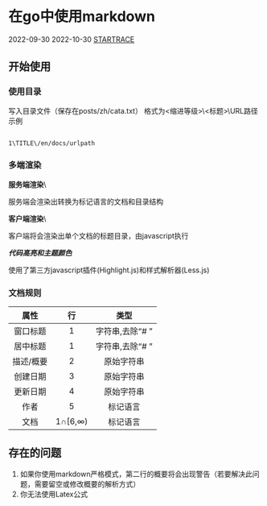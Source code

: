 # 在go中使用markdown

2022-09-30
2022-10-30
[STARTRACE](/)

## 开始使用

### 使用目录

写入目录文件（保存在posts/zh/cata.txt）
格式为<缩进等级>\\<标题>\\URL路径
示例

```txt

1\TITLE\/en/docs/urlpath

```

### 多端渲染

**服务端渲染**\

服务端会渲染出转换为标记语言的文档和目录结构

**客户端渲染**\

客户端将会渲染出单个文档的标题目录，由javascript执行

***代码高亮和主题颜色***

使用了第三方javascript插件(Highlight.js)和样式解析器(Less.js)

### 文档规则

| 属性      | 行 |类型|
| :---:     | :----: |:---:|
|窗口标题   |1|字符串,去除“# ”|
|居中标题   |1|字符串,去除“# ”|
|描述/概要  |2|原始字符串|
|创建日期   |3|原始字符串|
|更新日期   |4|原始字符串|
|作者       |5|标记语言|
|文档       |1∩[6,∞)|标记语言|

## 存在的问题

1. 如果你使用markdown严格模式，第二行的概要将会出现警告（若要解决此问题，需要留空或修改概要的解析方式）
2. 你无法使用Latex公式
